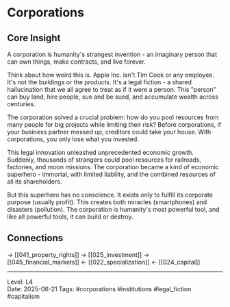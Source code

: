 # Corporations

## Core Insight
A corporation is humanity's strangest invention - an imaginary person that can own things, make contracts, and live forever.

Think about how weird this is. Apple Inc. isn't Tim Cook or any employee. It's not the buildings or the products. It's a legal fiction - a shared hallucination that we all agree to treat as if it were a person. This "person" can buy land, hire people, sue and be sued, and accumulate wealth across centuries.

The corporation solved a crucial problem: how do you pool resources from many people for big projects while limiting their risk? Before corporations, if your business partner messed up, creditors could take your house. With corporations, you only lose what you invested.

This legal innovation unleashed unprecedented economic growth. Suddenly, thousands of strangers could pool resources for railroads, factories, and moon missions. The corporation became a kind of economic superhero - immortal, with limited liability, and the combined resources of all its shareholders.

But this superhero has no conscience. It exists only to fulfill its corporate purpose (usually profit). This creates both miracles (smartphones) and disasters (pollution). The corporation is humanity's most powerful tool, and like all powerful tools, it can build or destroy.

## Connections
→ [[041_property_rights]]
→ [[025_investment]]
→ [[045_financial_markets]]
← [[022_specialization]]
← [[024_capital]]

---
Level: L4  
Date: 2025-06-21
Tags: #corporations #institutions #legal_fiction #capitalism